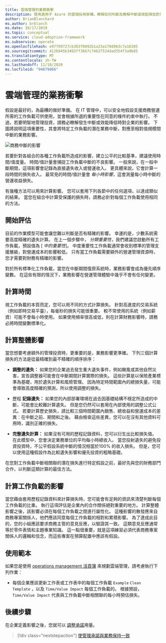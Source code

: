 ```yaml
---
title: 雲端管理的業務衝擊
description: 使用適用于 Azure 的雲端採用架構，瞭解如何判斷及瞭解中斷或效能降低對您企業造成的影響。
author: BrianBlanchard
ms.author: brblanch
ms.date: 10/17/2019
ms.topic: conceptual
ms.service: cloud-adoption-framework
ms.subservice: operate
ms.openlocfilehash: e97f09727cb383f0092b1a23a170d963c7a16305
ms.sourcegitcommit: 412b945b3492ff3667c74627524dad354f3a9b85
ms.translationtype: MT
ms.contentlocale: zh-TW
ms.lasthandoff: 11/18/2020
ms.locfileid: "94879866"
---
```

# <a name="business-impact-in-cloud-management"></a>雲端管理的業務衝擊

假設是最好的，為最糟的做好準備。 在 IT 管理中，可以安全地假設支援商務營運所需的工作負載可供使用，並會根據所選的重要性在同意的條件約束中執行。 不過，若要明智地管理投資，請務必瞭解發生中斷或效能降低時對企業的影響。 下圖將說明這項重要性，其會將特定工作負載的潛在業務中斷，對應至相對值規模間中斷的業務影響。

![商務中斷的影響](../../_images/manage/time-value-impact.png)

若要針對各組合的各種工作負載所造成的影響，建立公平的比較基準，建議使用時間/值度量。 時間/值計量會捕捉工作負載中斷的不良影響。 一般來說，在一般中斷期間，這項影響會記錄為直接遺失收入或營運收入。 更具體來說，它會計算一段時間的損失收入。 最常見的時間/值計量會 _每小時影響_，這會測量每小時中斷的營運收益損失。

有幾種方法可以用來計算影響。 您可以套用下列各節中的任何選項，以達成類似的結果。 當您在組合中計算受保護的損失時，請務必針對每個工作負載使用相同的方法。

## <a name="start-with-estimates"></a>開始評估

目前的作業模型可能會讓您難以判斷是否有精確的影響。 幸運的是，少數系統需要高度精確的遺失計算。 在上一個步驟中， _分類重要性_，我們建議您啟動所有工作負載，預設值為 [ _中的重要性_]。 中度重要性工作負載通常會收到標準的管理支援層級，對營運成本的影響較低。 只有當工作負載需要額外的營運管理資源時，您才需要對財務有精確的影響。

對於所有標準化工作負載，當您在中斷期間復原系統時，業務影響會成為優先順序變數。 在這些有限的情況下，業務影響在營運管理體驗中幾乎不會有任何變更。

## <a name="calculate-time"></a>計算時間

視工作負載的本質而定，您可以用不同的方式計算損失。 針對高進度的交易系統（例如即時交易平臺），每毫秒的損失可能很重要。 較不常使用的系統（例如薪資）可能不會每小時使用。 如果使用頻率很高或低，則在計算財務影響時，請務必將時間變數標準化。

## <a name="calculate-total-impact"></a>計算整體影響

當您想要考慮額外的管理投資時，更重要的是，業務影響更準確。 下列三個計算損失的方法是從最精確到最不精確的順序排序：

- **調整的遺失：** 如果您的企業過去發生重大遺失事件，例如颶風或其他自然災害，宣告調整器可能會在中斷期間計算實際的損失。 這些計算是以保險產業標準為基礎，用於遺失計算和風險管理。 因為特定時間範圍內的總損失量，可能會導致高度精確的預測，所以使用調整的損失。

- 歷程 **記錄遺失：** 如果您的內部部署環境在過去因基礎結構不穩定所造成的中斷，可能會比較難計算遺失。 但是您仍然可以套用在內部使用的調整公式公式。 若要計算歷史損失，請比較三個時間範圍內銷售、總收益和營運成本的差異：在中斷之前、期間和之後。 藉由檢查這些差異，您可以在沒有其他資料可用時，識別正確的損失。

- **完整遺失計算：** 如果沒有可用的歷程記錄資料，您可以衍生出比較損失值。 在此模型中，您會決定業務單位的平均每小時總收入。 當您投射遺失的避免投資投資時，不公平假設系統中斷的情況相當於100% 的收入損失。 但是，您可以使用這種假設作為比較遺失影響和優先投資的粗略基礎。

在您對工作負載中斷相關聯的潛在損失進行特定假設之前，最好先與您的財務部門合作，以判斷這類計算的最佳方法。

## <a name="calculate-workload-impact"></a>計算工作負載的影響

當您藉由套用歷程記錄資料來計算損失時，您可能會有足夠的資訊來清楚判斷每個工作負載的比重。 執行這項評估是企業內的合作關係絕對重要的地方。 計算整體影響之後，該影響必須在每個工作負載之間進行屬性化。 這種影響的散發應來自商務專案關係人，他們應該同意每個工作負載的相對和累積影響。 為了達成此目的，您的小組應該要求商務主管的意見反應，以驗證其一致。 這類意見反應通常等於零件表情和主題專業知識。 這一點很重要，就是這項練習必須代表商務專案關係人的邏輯和信念，而這些專案在預算配置中應該有假設。

## <a name="use-the-template"></a>使用範本

如果您是使用 [operations management 活頁簿](https://raw.githubusercontent.com/Microsoft/CloudAdoptionFramework/master/manage/opsmanagementworkbook.xlsx) 來規劃雲端管理，請考慮執行下列作業：

- 每個企業應該更新工作表或工作表中的每個工作負載 `Example` `Clean Template` ，以及 `Time/Value Impact` 每個工作負載的。 根據預設， `Time/Value Impact` 代表與工作負載中斷相關聯的每小時預估損失。

## <a name="next-steps"></a>後續步驟

在企業定義影響之後，您就可以 [調整承諾](./commitment.md)用量。

> [!div class="nextstepaction"]
> [使管理承諾與業務保持一致](./commitment.md)
